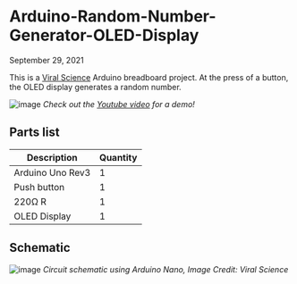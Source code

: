 # Arduino-Random-Number-Generator-OLED-Display

September 29, 2021

This is a [Viral Science](https://www.viralsciencecreativity.com/post/arduino-random-number-generator-oled-display) Arduino breadboard project. At the press of a button, the OLED display generates a random number.

![image](https://user-images.githubusercontent.com/93152842/190871977-1763f4cd-5117-45ac-a434-d19ebc2f8903.png)
*Check out the [Youtube video](https://youtu.be/sF6vP_R9n7U) for a demo!*

## Parts list
| Description | Quantity |
|-|-|
| Arduino Uno Rev3 | 1 | 
| Push button | 1 |
| 220Ω R | 1 |
| OLED Display | 1|

## Schematic
![image](https://user-images.githubusercontent.com/93152842/190871946-f943584b-77fd-4adb-9b74-d7d2a6a11f0c.png)
*Circuit schematic using Arduino Nano, Image Credit: Viral Science*
